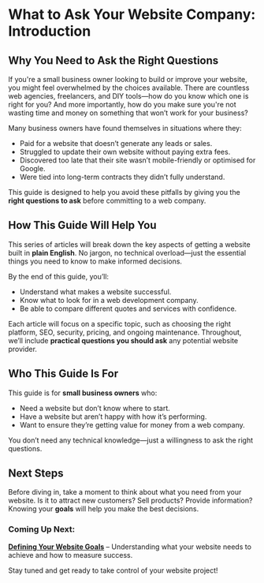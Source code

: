 # What to Ask Your Website Company: Introduction

## Why You Need to Ask the Right Questions

If you're a small business owner looking to build or improve your website,
you might feel overwhelmed by the choices available. There are countless web
agencies, freelancers, and DIY tools—how do you know which one is right for
you? And more importantly, how do you make sure you're not wasting time and
money on something that won’t work for your business?

Many business owners have found themselves in situations where they:

- Paid for a website that doesn’t generate any leads or sales.
- Struggled to update their own website without paying extra fees.
- Discovered too late that their site wasn’t mobile-friendly or optimised for Google.
- Were tied into long-term contracts they didn’t fully understand.

This guide is designed to help you avoid these pitfalls by giving you the
**right questions to ask** before committing to a web company. 

## How This Guide Will Help You

This series of articles will break down the key aspects of getting a website
built in **plain English**. No jargon, no technical overload—just the
essential things you need to know to make informed decisions.

By the end of this guide, you’ll:

- Understand what makes a website successful.
- Know what to look for in a web development company.
- Be able to compare different quotes and services with confidence.

Each article will focus on a specific topic, such as choosing the right
platform, SEO, security, pricing, and ongoing maintenance. Throughout, we’ll
include **practical questions you should ask** any potential website provider.

## Who This Guide Is For

This guide is for **small business owners** who:

- Need a website but don’t know where to start.
- Have a website but aren’t happy with how it’s performing.
- Want to ensure they’re getting value for money from a web company.

You don’t need any technical knowledge—just a willingness to ask the right
questions.

## Next Steps

Before diving in, take a moment to think about what you need from your
website. Is it to attract new customers? Sell products? Provide information?
Knowing your **goals** will help you make the best decisions.

### Coming Up Next: 
**[Defining Your Website Goals](#)** – Understanding what your website needs
to achieve and how to measure success.

Stay tuned and get ready to take control of your website project!

